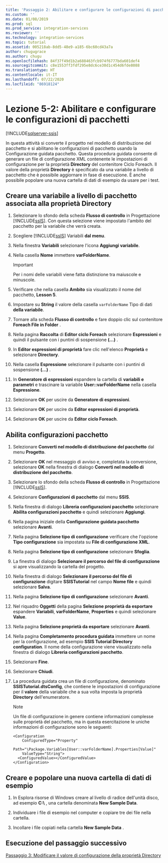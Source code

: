 ```yaml
---
title: 'Passaggio 2: Abilitare e configurare le configurazioni di pacchetti | Microsoft Docs'
ms.custom: ''
ms.date: 01/08/2019
ms.prod: sql
ms.prod_service: integration-services
ms.reviewer: ''
ms.technology: integration-services
ms.topic: tutorial
ms.assetid: 005218ab-8dd5-48e9-a185-6bc60cd43a7a
author: chugugrace
ms.author: chugu
ms.openlocfilehash: 84f37f49d1b2a688463fcb974f6777bda601def4
ms.sourcegitcommit: c8e1553ff3fdf295e8dc6ce30d1c454d6fde8088
ms.translationtype: HT
ms.contentlocale: it-IT
ms.lasthandoff: 07/22/2020
ms.locfileid: "86918124"
---
```

# <a name="lesson-5-2-enable-and-configure-package-configurations"></a>Lezione 5-2: Abilitare e configurare le configurazioni di pacchetti

[!INCLUDE[sqlserver-ssis](../includes/applies-to-version/sqlserver-ssis.md)]



In questa attività si converte il progetto nel modello di distribuzione del pacchetto e si abilitano le configurazioni di pacchetto usando la Configurazione guidata pacchetto. Questa procedura guidata consente di generare un file di configurazione XML contenente le impostazioni di configurazione per la proprietà **Directory** del contenitore Ciclo Foreach. Il valore della proprietà **Directory** è specificato da una variabile a livello di pacchetto che è possibile aggiornare in fase di esecuzione. È anche possibile popolare una nuova cartella di dati di esempio da usare per i test.  
  
## <a name="create-a-package-level-variable-mapped-to-the-directory-property"></a>Creare una variabile a livello di pacchetto associata alla proprietà Directory  
  
1.  Selezionare lo sfondo della scheda **Flusso di controllo** in Progettazione [!INCLUDE[ssIS](../includes/ssis-md.md)]. Con questa selezione viene impostato l'ambito del pacchetto per la variabile che verrà creata.  
  
2.  Scegliere [!INCLUDE[ssIS](../includes/ssis-md.md)] Variabili **dal menu**.  
  
3.  Nella finestra **Variabili** selezionare l'icona **Aggiungi variabile**.  
  
4.  Nella casella **Nome** immettere **varFolderName**.  
  
    > [!IMPORTANT]  
    > Per i nomi delle variabili viene fatta distinzione tra maiuscole e minuscole.  
  
5.  Verificare che nella casella **Ambito** sia visualizzato il nome del pacchetto, **Lesson 5**.  
  
6.  Impostare su **String** il valore della casella `varFolderName` Tipo di dati **della variabile**.  
  
7.  Tornare alla scheda **Flusso di controllo** e fare doppio clic sul contenitore **Foreach File in Folder** .  
  
8.  Nella pagina **Raccolta** di **Editor ciclo Foreach** selezionare **Espressioni** e quindi il pulsante con i puntini di sospensione **(...)** .  
  
9. In **Editor espressioni di proprietà** fare clic nell'elenco **Proprietà** e selezionare **Directory**.  
  
10. Nella casella **Espressione** selezionare il pulsante con i puntini di sospensione **(...)** .  
  
11. In **Generatore di espressioni** espandere la cartella di **variabili e parametri** e trascinare la variabile **User::varFolderName** nella casella **Espressione**.  
  
12. Selezionare **OK** per uscire da **Generatore di espressioni**.  
  
13. Selezionare **OK** per uscire da **Editor espressioni di proprietà**.  
  
14. Selezionare **OK** per uscire da **Editor ciclo Foreach**.  
  
## <a name="enable-package-configurations"></a>Abilita configurazioni pacchetto  
  
1.  Selezionare **Converti nel modello di distribuzione del pacchetto** dal menu **Progetto**.  
  
2.  Selezionare **OK** nel messaggio di avviso e, completata la conversione, selezionare **OK** nella finestra di dialogo **Converti nel modello di distribuzione del pacchetto**.  
  
3.  Selezionare lo sfondo della scheda **Flusso di controllo** in Progettazione [!INCLUDE[ssIS](../includes/ssis-md.md)].  
  
4.  Selezionare **Configurazioni di pacchetto** dal menu **SSIS**.  
  
5.  Nella finestra di dialogo **Libreria configurazioni pacchetto** selezionare **Abilita configurazioni pacchetto** e quindi selezionare **Aggiungi**.  
  
6.  Nella pagina iniziale della **Configurazione guidata pacchetto** selezionare **Avanti**.  
  
7.  Nella pagina **Selezione tipo di configurazione** verificare che l'opzione **Tipo configurazione** sia impostata su **File di configurazione XML**.  
  
8.  Nella pagina **Selezione tipo di configurazione** selezionare **Sfoglia**.  
  
9. La finestra di dialogo **Selezionare il percorso del file di configurazione** si apre visualizzando la cartella del progetto.  
  
10. Nella finestra di dialogo **Selezionare il percorso del file di configurazione** digitare **SSISTutorial** nel campo **Nome file** e quindi selezionare **Salva**.  
  
11. Nella pagina **Selezione tipo di configurazione** selezionare **Avanti**.
  
12. Nel riquadro **Oggetti** della pagina **Selezione proprietà da esportare** espandere **Variabili**, **varFolderName**, **Properties** e quindi selezionare **Value**.  
  
13. Nella pagina **Selezione proprietà da esportare** selezionare **Avanti**.  
  
14. Nella pagina **Completamento procedura guidata** immettere un nome per la configurazione, ad esempio **SSIS Tutorial Directory configuration**. Il nome della configurazione viene visualizzato nella finestra di dialogo **Libreria configurazioni pacchetto**.  
  
15. Selezionare **Fine**.  
  
16. Selezionare **Chiudi**.  
  
17. La procedura guidata crea un file di configurazione, denominato **SSISTutorial.dtsConfig**, che contiene le impostazioni di configurazione per il **valore** della variabile che a sua volta imposta la proprietà **Directory** dell'enumeratore.  
  
    > [!NOTE]  
    > Un file di configurazione in genere contiene informazioni complesse sulle proprietà del pacchetto, ma in questa esercitazione le uniche informazioni di configurazione sono le seguenti:

    ```
    <Configuration 
        ConfiguredType="Property"  
        Path="\Package.Variables[User::varFolderName].Properties[Value]" 
        ValueType="String">  
      <ConfiguredValue></ConfiguredValue>  
    </Configuration>
    ```
  
## <a name="create-and-populate-a-new-sample-data-folder"></a>Creare e popolare una nuova cartella di dati di esempio  
  
1.  In Esplora risorse di Windows creare al livello di radice dell'unità disco, ad esempio **C:\\** , una cartella denominata **New Sample Data**.  
  
2.  Individuare i file di esempio nel computer e copiare tre dei file nella cartella.  
  
3.  Incollare i file copiati nella cartella **New Sample Data** .  
  
## <a name="go-to-next-task"></a>Esecuzione del passaggio successivo  
[Passaggio 3: Modificare il valore di configurazione della proprietà Directory](../integration-services/lesson-5-3-modifying-the-directory-property-configuration-value.md)  
  
